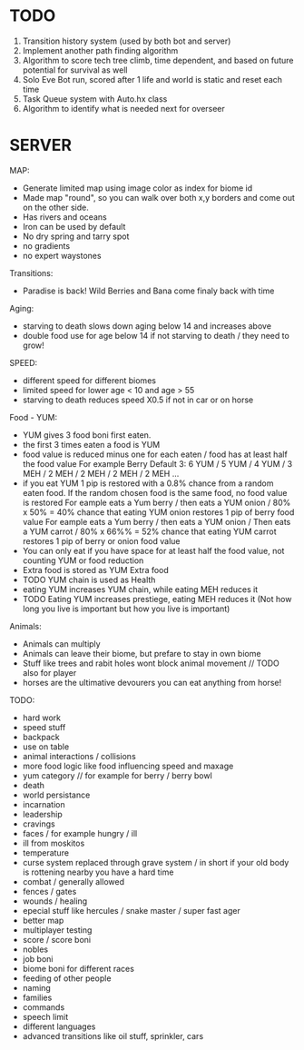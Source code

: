TODO
====
1. Transition history system (used by both bot and server)
2. Implement another path finding algorithm
3. Algorithm to score tech tree climb, time dependent, and based on future potential for survival as well
4. Solo Eve Bot run, scored after 1 life and world is static and reset each time
5. Task Queue system with Auto.hx class
6. Algorithm to identify what is needed next for overseer



SERVER
======
MAP:
- Generate limited map using image color as index for biome id
- Made map "round", so you can walk over both x,y borders and come out on the other side. 
- Has rivers and oceans  
- Iron can be used by default 
- No dry spring and tarry spot
- no gradients
- no expert waystones

Transitions:
- Paradise is back! Wild Berries and Bana come finaly back with time 

Aging:
- starving to death slows down aging below 14 and increases above  
- double food use for age below 14 if not starving to death / they need to grow!

SPEED:
- different speed for different biomes
- limited speed for lower age < 10 and age > 55
- starving to death reduces speed X0.5 if not in car or on horse

Food - YUM:
- YUM gives 3 food boni first eaten. 
- the first 3 times eaten a food is YUM
- food value is reduced minus one for each eaten / food has at least half the food value
    For example Berry Default 3: 6 YUM / 5 YUM / 4 YUM / 3 MEH / 2 MEH / 2 MEH / 2 MEH / 2 MEH ...
- if you eat YUM 1 pip is restored with a 0.8% chance from a random eaten food. If the random chosen food is the same food, no food value is restored
    For eample eats a Yum berry / then eats a YUM onion / 80%  x 50% = 40% chance that eating YUM onion restores 1 pip of berry food value 
    For eample eats a Yum berry / then eats a YUM onion / Then eats a YUM carrot / 80%  x 66%% = 52% chance that eating YUM carrot restores 1 pip of berry or onion food value   
- You can only eat if you have space for at least half the food value, not counting YUM or food reduction
- Extra food is stored as YUM Extra food
- TODO YUM chain is used as Health 
- eating YUM increases YUM chain, while eating MEH reduces it
- TODO Eating YUM increases prestiege, eating MEH reduces it (Not how long you live is important but how you live is important)


Animals:
- Animals can multiply
- Animals can leave their biome, but prefare to stay in own biome
- Stuff like trees and rabit holes wont block animal movement // TODO also for player
- horses are the ultimative devourers you can eat anything from horse!


TODO:
- hard work
- speed stuff
- backpack
- use on table
- animal interactions / collisions
- more food logic like food influencing speed and maxage
- yum category // for example for berry / berry bowl
- death
- world persistance 
- incarnation
- leadership
- cravings
- faces / for example hungry / ill
- ill from moskitos
- temperature
- curse system replaced through grave system / in short if your old body is rottening nearby you have a hard time
- combat / generally allowed
- fences / gates
- wounds / healing
- epecial stuff like hercules / snake master / super fast ager 
- better map
- multiplayer testing
- score / score boni
- nobles
- job boni
- biome boni for different races
- feeding of other people
- naming
- families
- commands 
- speech limit
- different languages
- advanced transitions like oil stuff, sprinkler, cars





